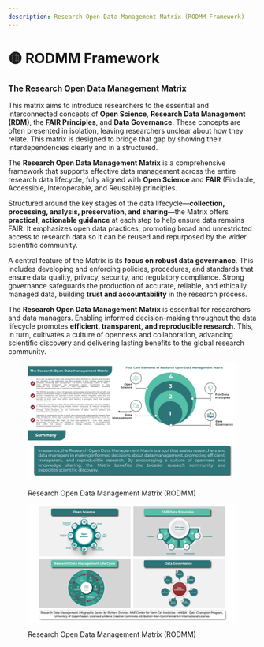 ```yaml
---
description: Research Open Data Management Matrix (RODMM Framework)
---
```


# 🟡 RODMM Framework

### **The Research Open Data Management Matrix**

This matrix aims to introduce researchers to the essential and interconnected concepts of **Open Science**, **Research Data Management (RDM)**, the **FAIR Principles**, and **Data Governance**. These concepts are often presented in isolation, leaving researchers unclear about how they relate. This matrix is designed to bridge that gap by showing their interdependencies clearly and in a structured.

The **Research Open Data Management Matrix** is a comprehensive framework that supports effective data management across the entire research data lifecycle, fully aligned with **Open Science** and **FAIR** (Findable, Accessible, Interoperable, and Reusable) principles.

Structured around the key stages of the data lifecycle—**collection, processing, analysis, preservation, and sharing**—the Matrix offers **practical, actionable guidance** at each step to help ensure data remains FAIR. It emphasizes open data practices, promoting broad and unrestricted access to research data so it can be reused and repurposed by the wider scientific community.

A central feature of the Matrix is its **focus on robust data governance**. This includes developing and enforcing policies, procedures, and standards that ensure data quality, privacy, security, and regulatory compliance. Strong governance safeguards the production of accurate, reliable, and ethically managed data, building **trust and accountability** in the research process.

The **Research Open Data Management Matrix** is essential for researchers and data managers. Enabling informed decision-making throughout the data lifecycle promotes **efficient, transparent, and reproducible research**. This, in turn, cultivates a culture of openness and collaboration, advancing scientific discovery and delivering lasting benefits to the global research community.



<div data-full-width="true"><figure><img src="../../../.gitbook/assets/Designrff-1.jpg" alt=""><figcaption><p>Research Open Data Management Matrix (RODMM)</p></figcaption></figure></div>

<div data-full-width="true"><figure><img src="../../../.gitbook/assets/Designrff-2.jpg" alt=""><figcaption><p>Research Open Data Management Matrix (RODMM)</p></figcaption></figure></div>
